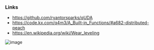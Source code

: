 ### Links

* https://github.com/ryantorsparks/qUDA
* https://code.kx.com/q4m3/A_Built-in_Functions/#a682-distributed-peach
* https://en.wikipedia.org/wiki/Wear_leveling

![image](https://github.com/codereport/meeting-notes/assets/36027403/f7a114a4-9f99-47f8-bd4f-dfda1d768807)
